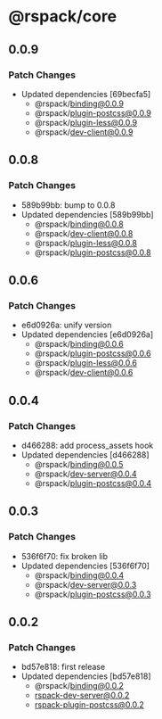 # @rspack/core

## 0.0.9

### Patch Changes

- Updated dependencies [69becfa5]
  - @rspack/binding@0.0.9
  - @rspack/plugin-postcss@0.0.9
  - @rspack/plugin-less@0.0.9
  - @rspack/dev-client@0.0.9

## 0.0.8

### Patch Changes

- 589b99bb: bump to 0.0.8
- Updated dependencies [589b99bb]
  - @rspack/binding@0.0.8
  - @rspack/dev-client@0.0.8
  - @rspack/plugin-less@0.0.8
  - @rspack/plugin-postcss@0.0.8

## 0.0.6

### Patch Changes

- e6d0926a: unify version
- Updated dependencies [e6d0926a]
  - @rspack/binding@0.0.6
  - @rspack/plugin-postcss@0.0.6
  - @rspack/plugin-less@0.0.6
  - @rspack/dev-client@0.0.6

## 0.0.4

### Patch Changes

- d466288: add process_assets hook
- Updated dependencies [d466288]
  - @rspack/binding@0.0.5
  - @rspack/dev-server@0.0.4
  - @rspack/plugin-postcss@0.0.4

## 0.0.3

### Patch Changes

- 536f6f70: fix broken lib
- Updated dependencies [536f6f70]
  - @rspack/binding@0.0.4
  - @rspack/dev-server@0.0.3
  - @rspack/plugin-postcss@0.0.3

## 0.0.2

### Patch Changes

- bd57e818: first release
- Updated dependencies [bd57e818]
  - @rspack/binding@0.0.2
  - rspack-dev-server@0.0.2
  - rspack-plugin-postcss@0.0.2
